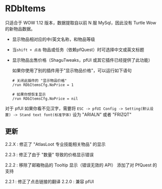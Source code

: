 RDbItems
===========

只适合于 WOW 1.12 版本，数据提取自以前 N 服 MySql，因此没有 Turtle Wow 的新物品数据。

- 显示物品相对应的中/英文名称，和物品等级

- 当`shift + 点击` 物品或任务（依赖pfQuest）时可选择中文或英文标题

- 显示物品出售价格（ShaguTweaks，pfUI 或其它插件已经提供了此功能）

  如果你使用了别的插件用于"显示物品价格"，可以运行如下语句

  ```
  # 关闭此插件的 "显示物品价格"
  /run RDbItemsCfg.NoPrice = 1
  
  # 如果你想恢复显示
  /run RDbItemsCfg.NoPrice = nil
  ```

对于 pfUI 如果你看不见汉字，需要将 `ESC -> pfUI Config -> Setting(默认设置) -> Stand text font(标准字体)` 设为 "ARIALN" 或者 "FRIZQT"

## 更新

2.2.X :
  修正了 "AtlasLoot 专业技能相关物品" 的显示

2.2.3 :
  修正了由于 "数量" 导致的价格显示错误

2.2.2 :
  移除了邮箱物品的 Tooltip 显示（错误无效的 API）
  添加了对 PfQuest 的支持

2.2.1 : 修正了点击链接的翻译
2.2.0 : 兼容 pfUI
